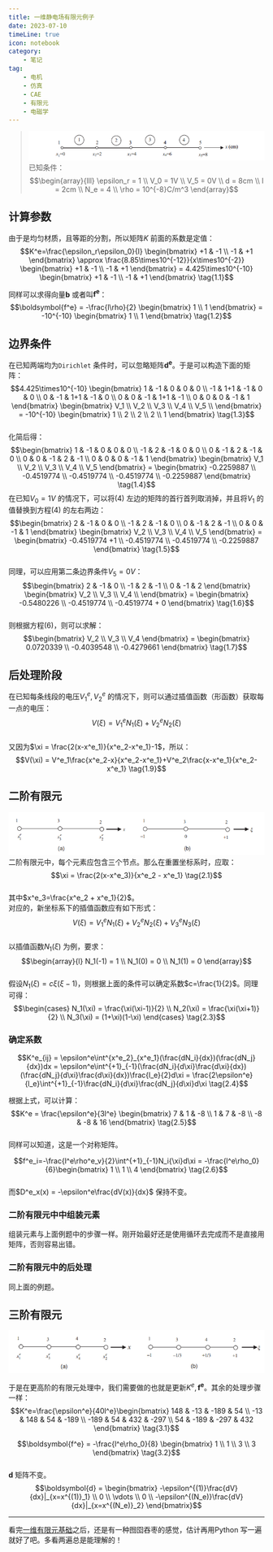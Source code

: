 ```yaml
---
title: 一维静电场有限元例子  
date: 2023-07-10  
timeLine: true
icon: notebook
category:  
    - 笔记  
tag:  
    - 电机  
    - 仿真  
    - CAE  
    - 有限元
    - 电磁学    
---    
```


> ![](./img/1-D_element_question.png)  
> 已知条件：  
> $$\begin{array}{lll}
    \epsilon_r = 1 \\  
    V_0 = 1V \\  
    V_5 = 0V  \\
    d = 8cm  \\  
    l = 2cm \\  
    N_e = 4 \\
    \rho = 10^{-8}C/m^3 
\end{array}$$  

## 计算参数  
由于是均匀材质，且等距的分割，所以矩阵$K$ 前面的系数是定值：  
$$K^e=\frac{\epsilon_r\epsilon_0}{l} \begin{bmatrix}
    +1 & -1 \\
    -1 & +1
\end{bmatrix} \approx \frac{8.85\times10^{-12}}{x\times10^{-2}} \begin{bmatrix}
    +1 & -1 \\
    -1 & +1
\end{bmatrix} = 4.425\times10^{-10} \begin{bmatrix}
    +1 & -1 \\
    -1 & +1
\end{bmatrix} \tag{1.1}$$  

同样可以求得向量$\boldsymbol{b}$ 或者叫$\boldsymbol{f^e}$：  
$$\boldsymbol{f^e} = -\frac{l\rho}{2} \begin{bmatrix}
    1 \\
    1
\end{bmatrix} = -10^{-10} \begin{bmatrix}
    1 \\
    1
\end{bmatrix} \tag{1.2}$$    

## 边界条件  
在已知两端均为`Dirichlet` 条件时，可以忽略矩阵$\boldsymbol{d^e}$。于是可以构造下面的矩阵：  
$$4.425\times10^{-10} \begin{bmatrix}
    1 & -1 & 0 & 0 & 0 \\
    -1 & 1+1 & -1 & 0 & 0 \\
    0 & -1 & 1+1 & -1 & 0 \\
    0 & 0 & -1 & 1+1 & -1 \\
    0 & 0 & 0 & -1 & 1 
\end{bmatrix} \begin{bmatrix}
    V_1  \\
    V_2  \\
    V_3  \\
    V_4  \\
    V_5  \\
\end{bmatrix} = -10^{-10} \begin{bmatrix}
    1 \\
    2 \\
    2 \\
    2 \\
    1
\end{bmatrix} \tag{1.3}$$    
化简后得：  
$$\begin{bmatrix}
    1 & -1 & 0 & 0 & 0 \\
    -1 & 2 & -1 & 0 & 0 \\
    0 & -1 & 2 & -1 & 0 \\
    0 & 0 & -1 & 2 & -1 \\
    0 & 0 & 0 & -1 & 1 
\end{bmatrix} \begin{bmatrix}
    V_1  \\
    V_2  \\
    V_3  \\
    V_4  \\
    V_5  
\end{bmatrix} = \begin{bmatrix}
    -0.2259887 \\
    -0.4519774 \\
    -0.4519774 \\
    -0.4519774 \\
    -0.2259887 
\end{bmatrix} \tag{1.4}$$
在已知$V_0 = 1V$ 的情况下，可以将$(4)$ 左边的矩阵的首行首列取消掉，并且将$V_1$ 的值替换到方程$(4)$ 的左右两边：  
$$\begin{bmatrix}
    2 & -1 & 0 & 0 \\
    -1 & 2 & -1 & 0 \\
    0 & -1 & 2 & -1 \\
    0 & 0 & -1 & 1 
\end{bmatrix} \begin{bmatrix}
    V_2  \\
    V_3  \\
    V_4  \\
    V_5  
\end{bmatrix} = \begin{bmatrix}
    -0.4519774 +1 \\
    -0.4519774 \\
    -0.4519774 \\
    -0.2259887 
\end{bmatrix} \tag{1.5}$$    
同理，可以应用第二条边界条件$V_5=0V$：  
$$\begin{bmatrix}
    2 & -1 & 0  \\
    -1 & 2 & -1 \\
    0 & -1 & 2 
\end{bmatrix} \begin{bmatrix}
    V_2  \\
    V_3  \\
    V_4  \\
\end{bmatrix} = \begin{bmatrix}
    -0.5480226 \\
    -0.4519774 \\
    -0.4519774 + 0 
\end{bmatrix} \tag{1.6}$$    
则根据方程$(6)$，则可以求解：  
$$\begin{bmatrix}
    V_2 \\
    V_3 \\  
    V_4
\end{bmatrix} = \begin{bmatrix}
    0.0720339  \\  
    -0.4039548 \\  
    -0.4279661  
\end{bmatrix} \tag{1.7}$$  

## 后处理阶段  
在已知每条线段的电压$V^e_1,V^e_2$ 的情况下，则可以通过插值函数（形函数）获取每一点的电压：  
$$V(\xi) = V^e_1N_1(\xi)+V^e_2N_2(\xi) \tag{1.8}$$  
又因为$\xi = \frac{2(x-x^e_1)}{x^e_2-x^e_1}-1$，所以：  
$$V(\xi) = V^e_1\frac{x^e_2-x}{x^e_2-x^e_1}+V^e_2\frac{x-x^e_1}{x^e_2-x^e_1} \tag{1.9}$$  

## 二阶有限元  
![](./img/1-D_element_quadratic.png)  
二阶有限元中，每个元素应包含三个节点。那么在重置坐标系时，应取：  
$$\xi = \frac{2(x-x^e_3)}{x^e_2 - x^e_1} \tag{2.1}$$  
其中$x^e_3=\frac{x^e_2 + x^e_1}{2}$。  
对应的，新坐标系下的插值函数应有如下形式：  
$$V(\xi) = V^e_1N_1(\xi) + V^e_2N_2(\xi) + V^e_3N_3(\xi) \tag{2.2}$$  
以插值函数$N_1(\xi)$ 为例，要求：  
$$\begin{array}{l}
    N_1(-1) = 1  \\  
    N_1(0) = 0  \\  
    N_1(1) = 0  
\end{array}$$  
假设$N_1(\xi) = c\xi(\xi-1)$，则根据上面的条件可以确定系数$c=\frac{1}{2}$。同理可得：  
$$\begin{cases}
    N_1(\xi) = \frac{\xi(\xi-1)}{2}  \\
    N_2(\xi) = \frac{\xi(\xi+1)}{2}  \\
    N_3(\xi) = (1+\xi)(1-\xi)
\end{cases} \tag{2.3}$$  

### 确定系数  
$$K^e_{ij} = \epsilon^e\int^{x^e_2}_{x^e_1}(\frac{dN_i}{dx})(\frac{dN_j}{dx})dx = \epsilon^e\int^{+1}_{-1}(\frac{dN_i}{d\xi}\frac{d\xi}{dx})(\frac{dN_j}{d\xi}\frac{d\xi}{dx})\frac{l_e}{2}d\xi = \frac{2\epsilon^e}{l_e}\int^{+1}_{-1}\frac{dN_i}{d\xi}\frac{dN_j}{d\xi}d\xi \tag{2.4}$$  

根据上式，可以计算：  
$$K^e = \frac{\epsilon^e}{3l^e} \begin{bmatrix}
    7 & 1 & -8  \\
    1 & 7 & -8  \\
    -8 & -8 & 16  
\end{bmatrix} \tag{2.5}$$  
同样可以知道，这是一个对称矩阵。    

$$f^e_i=-\frac{l^e\rho^e_v}{2}\int^{+1}_{-1}N_i{\xi}d\xi = -\frac{l^e\rho_0}{6}\begin{bmatrix}
    1 \\
    1 \\
    4
\end{bmatrix} \tag{2.6}$$  
而$D^e_x(x) = -\epsilon^e\frac{dV(x)}{dx}$ 保持不变。  

### 二阶有限元中中组装元素  
组装元素与上面例题中的步骤一样。刚开始最好还是使用循环去完成而不是直接用矩阵，否则容易出错。  


### 二阶有限元中的后处理  
同上面的例题。  

## 三阶有限元   
![](./img/1-D_element_cubic.png)  

于是在更高阶的有限元处理中，我们需要做的也就是更新$K^e, \boldsymbol{f^e}$。其余的处理步骤一样：  
$$K^e=\frac{\epsilon^e}{40l^e}\begin{bmatrix}
    148 & -13 & -189 & 54 \\
    -13 & 148 & 54 & -189 \\
    -189 & 54 & 432 & -297 \\
    54 & -189 & -297 & 432
\end{bmatrix} \tag{3.1}$$  

$$\boldsymbol{f^e} = -\frac{l^e\rho_0}{8} \begin{bmatrix}
    1 \\
    1 \\
    3 \\
    3
\end{bmatrix} \tag{3.2}$$  
$\boldsymbol{d}$ 矩阵不变。  
$$\boldsymbol{d} = \begin{bmatrix}
    -\epsilon^{(1)}\frac{dV}{dx}|_{x=x^{(1)}_1}  \\
    0 \\
    \vdots \\ 
    0 \\ 
    -\epsilon^{(N_e)}\frac{dV}{dx}|_{x=x^{(N_e)}_2}
\end{bmatrix}$$  

-----  

看完[一维有限元基础](./README.md)之后，还是有一种囫囵吞枣的感觉，估计再用Python 写一遍就好了吧。多看两遍总是能理解的！